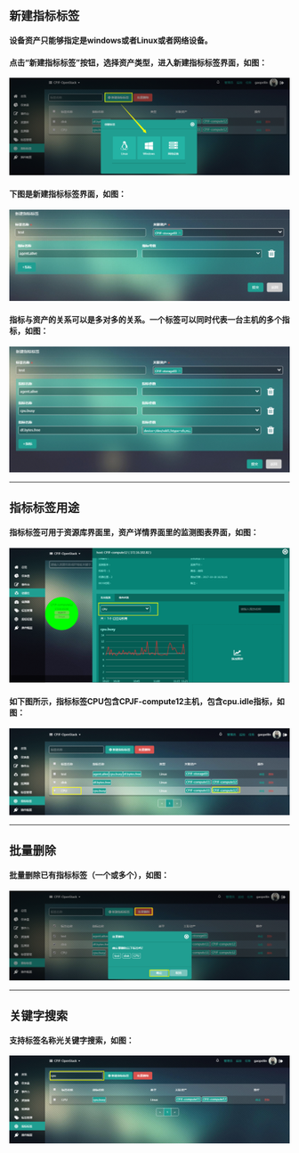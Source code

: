 ## 新建指标标签

#### 设备资产只能够指定是windows或者Linux或者网络设备。

#### 点击“新建指标标签”按钮，选择资产类型，进入新建**指标标签**界面，如图：

![](/assets/指标标签.png)

#### 下图是新建指标标签界面，如图：

![](/assets/指标标签1.png)

#### 指标与资产的关系可以是多对多的关系。一个标签可以同时代表一台主机的多个指标，如图：

![](/assets/指标监控2.png)

---

## 指标标签用途

#### 指标标签可用于资源库界面里，资产详情界面里的监测图表界面，如图：

![](/assets/指标标签用途.png)

#### 如下图所示，指标标签CPU包含CPJF-compute12主机，包含cpu.idle指标，如图：

![](/assets/指标标签2.png)

---

## 批量删除

#### 批量删除已有指标标签（一个或多个），如图：

![](/assets/指标标签删除.png)

---

## 关键字搜索

#### 支持标签名称光关键字搜索，如图：

![](/assets/指标标签搜索.png)

